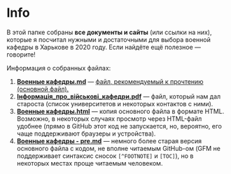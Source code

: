 # Info

<p>В этой папке собраны <strong>все документы и сайты</strong> (или ссылки на них), которые я посчитал нужными и достаточными для выбора военной кафедры в Харькове в 2020 году. Если найдёте ещё полезное — говорите!</p>
<p>
<p>Информация о собранных файлах:</p>

<ol>
<li><strong><a href="%D0%92%D0%BE%D0%B5%D0%BD%D0%BD%D1%8B%D0%B5%20%D0%BA%D0%B0%D1%84%D0%B5%D0%B4%D1%80%D1%8B.md">Военные кафедры.md</a></strong> — <u>файл, рекомендуемый к прочтению (основной файл).</u></li>
<li><strong><a href="Інформація_про_військові_кафедри.pdf">Інформація_про_військові_кафедри.pdf</a></strong> — файл, который нам дал староста (список университетов и некоторых контактов с ними).</li>
<li><strong><a href="%D0%92%D0%BE%D0%B5%D0%BD%D0%BD%D1%8B%D0%B5%20%D0%BA%D0%B0%D1%84%D0%B5%D0%B4%D1%80%D1%8B.html">Военные кафедры.html</a></strong> — копия основного файла в формате HTML. Возможно, в некоторых случаях просмотр через HTML-файл удобнее (прямо в GitHub этот код не запускается, но, вероятно, его чаще поддерживают браузеры и устройства).</li>
<li><strong><a href="%D0%92%D0%BE%D0%B5%D0%BD%D0%BD%D1%8B%D0%B5%20%D0%BA%D0%B0%D1%84%D0%B5%D0%B4%D1%80%D1%8B%20-%20pre.md">Военные кафедры - pre.md</a></strong> — немного более старая версия основного файла с кодом, не вполне читаемым GitHub-ом (GFM не поддерживает синтаксис сносок <code>[^FOOTNOTE]</code> и <code>[TOC]</code>), но в некоторых местах проще читаемым человеком.</li>
</ol>
